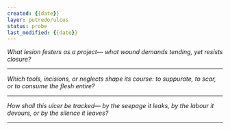 ```yaml
---
created: {{date}}
layer: putredo/ulcus
status: probe
last_modified: {{date}}
---
```


*What lesion festers as a project—*
*what wound demands tending, yet resists closure?*  

---

*Which tools, incisions, or neglects shape its course:*
*to suppurate, to scar, or to consume the flesh entire?*  

---

*How shall this ulcer be tracked—*
*by the seepage it leaks, by the labour it devours,*
*or by the silence it leaves?*

---


